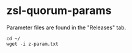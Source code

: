 # zsl-quorum-params

Parameter files are found in the "Releases" tab.


```
cd ~/
wget -i z-param.txt
```
